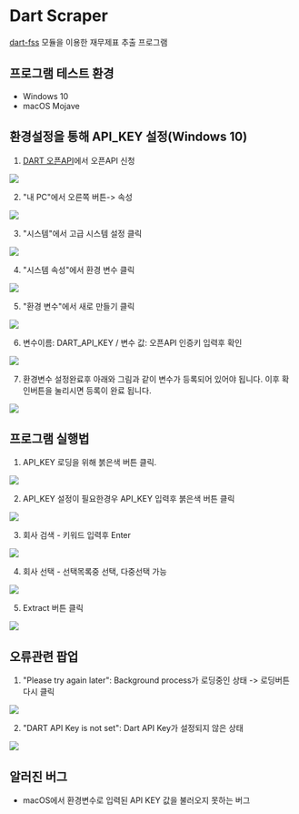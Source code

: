 # Dart Scraper

[dart-fss](https://github.com/josw123/dart-fss) 모듈을 이용한 재무제표 추출 프로그램

## 프로그램 테스트 환경

-   Windows 10
-   macOS Mojave

## 환경설정을 통해 API_KEY 설정(Windows 10)

1.  [DART 오픈API](http://dart.fss.or.kr/dsap001/intro.do)에서 오픈API 신청

![](./img/api_key.png)

2.  "내 PC"에서 오른쪽 버튼-> 속성

![](./img/right_click.png)

3.  "시스템"에서 고급 시스템 설정 클릭

![](./img/my_computer.png)

4.  "시스템 속성"에서 환경 변수 클릭

![](./img/system_info.png)

5.  "환경 변수"에서 새로 만들기 클릭

![](./img/env.png)

6.  변수이름: DART_API_KEY / 변수 값: 오픈API 인증키 입력후 확인

![](./img/new_env.png)

7.  환경변수 설정완료후 아래와 그림과 같이 변수가 등록되어 있어야 됩니다. 이후 확인버튼을 눌리시면 등록이 완료 됩니다.

![](./img/final.png)

## 프로그램 실행법

1. API_KEY 로딩을 위해 붉은색 버튼 클릭.

![](./img/loading.png)

2.  API_KEY 설정이 필요한경우 API_KEY 입력후 붉은색 버튼 클릭

![](./img/loading.png)

3. 회사 검색 - 키워드 입력후 Enter

![](./img/search.png)

4. 회사 선택 - 선택목록중 선택, 다중선택 가능

![](./img/select.png)

5. Extract 버튼 클릭

![](./img/extracting.png)

## 오류관련 팝업

1. "Please try again later": Background process가 로딩중인 상태 -> 로딩버튼 다시 클릭

![](./img/loading_error.png)

2. "DART API Key is not set": Dart API Key가 설정되지 않은 상태

![](./img/set_key.png)


## 알러진 버그
- macOS에서 환경변수로 입력된 API KEY 값을 불러오지 못하는 버그

